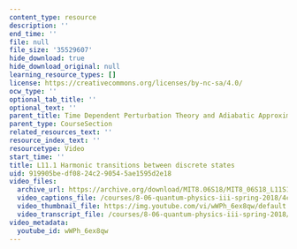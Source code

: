 ```yaml
---
content_type: resource
description: ''
end_time: ''
file: null
file_size: '35529607'
hide_download: true
hide_download_original: null
learning_resource_types: []
license: https://creativecommons.org/licenses/by-nc-sa/4.0/
ocw_type: ''
optional_tab_title: ''
optional_text: ''
parent_title: Time Dependent Perturbation Theory and Adiabatic Approximation
parent_type: CourseSection
related_resources_text: ''
resource_index_text: ''
resourcetype: Video
start_time: ''
title: L11.1 Harmonic transitions between discrete states
uid: 919905be-df08-24c2-9054-5ae1595d2e18
video_files:
  archive_url: https://archive.org/download/MIT8.06S18/MIT8_06S18_L11S1_300k.mp4
  video_captions_file: /courses/8-06-quantum-physics-iii-spring-2018/4c7f8553e95b529d876355445c5f52b3_wWPh_6ex8qw.vtt
  video_thumbnail_file: https://img.youtube.com/vi/wWPh_6ex8qw/default.jpg
  video_transcript_file: /courses/8-06-quantum-physics-iii-spring-2018/9d7f6e8f81a73e27ccd896f2f75efca3_wWPh_6ex8qw.pdf
video_metadata:
  youtube_id: wWPh_6ex8qw
---
```


